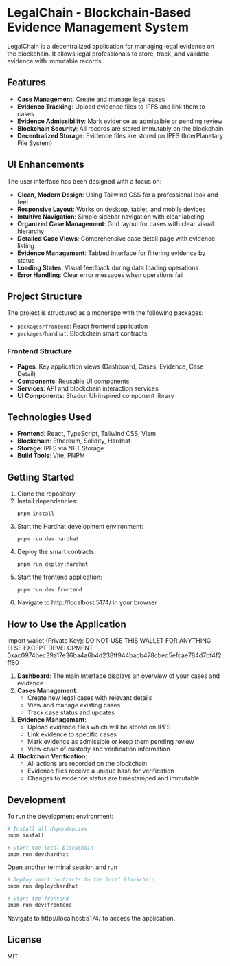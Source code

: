 # LegalChain - Blockchain-Based Evidence Management System

LegalChain is a decentralized application for managing legal evidence on the blockchain. It allows legal professionals to store, track, and validate evidence with immutable records.

## Features

- **Case Management**: Create and manage legal cases
- **Evidence Tracking**: Upload evidence files to IPFS and link them to cases
- **Evidence Admissibility**: Mark evidence as admissible or pending review
- **Blockchain Security**: All records are stored immutably on the blockchain
- **Decentralized Storage**: Evidence files are stored on IPFS (InterPlanetary File System)

## UI Enhancements

The user interface has been designed with a focus on:

- **Clean, Modern Design**: Using Tailwind CSS for a professional look and feel
- **Responsive Layout**: Works on desktop, tablet, and mobile devices
- **Intuitive Navigation**: Simple sidebar navigation with clear labeling
- **Organized Case Management**: Grid layout for cases with clear visual hierarchy
- **Detailed Case Views**: Comprehensive case detail page with evidence listing
- **Evidence Management**: Tabbed interface for filtering evidence by status
- **Loading States**: Visual feedback during data loading operations
- **Error Handling**: Clear error messages when operations fail

## Project Structure

The project is structured as a monorepo with the following packages:

- `packages/frontend`: React frontend application
- `packages/hardhat`: Blockchain smart contracts

### Frontend Structure

- **Pages**: Key application views (Dashboard, Cases, Evidence, Case Detail)
- **Components**: Reusable UI components 
- **Services**: API and blockchain interaction services
- **UI Components**: Shadcn UI-inspired component library

## Technologies Used

- **Frontend**: React, TypeScript, Tailwind CSS, Viem
- **Blockchain**: Ethereum, Solidity, Hardhat
- **Storage**: IPFS via NFT.Storage
- **Build Tools**: Vite, PNPM

## Getting Started

1. Clone the repository
2. Install dependencies:
   ```
   pnpm install
   ```
3. Start the Hardhat development environment:
   ```
   pnpm run dev:hardhat
   ```
4. Deploy the smart contracts:
   ```
   pnpm run deploy:hardhat
   ```
5. Start the frontend application:
   ```
   pnpm run dev:frontend
   ```
6. Navigate to http://localhost:5174/ in your browser

## How to Use the Application

Import wallet (Private Key):
DO NOT USE THIS WALLET FOR ANYTHING ELSE EXCEPT DEVELOPMENT
0xac0974bec39a17e36ba4a6b4d238ff944bacb478cbed5efcae784d7bf4f2ff80

1. **Dashboard**: The main interface displays an overview of your cases and evidence
2. **Cases Management**: 
   - Create new legal cases with relevant details
   - View and manage existing cases
   - Track case status and updates
3. **Evidence Management**:
   - Upload evidence files which will be stored on IPFS
   - Link evidence to specific cases
   - Mark evidence as admissible or keep them pending review
   - View chain of custody and verification information
4. **Blockchain Verification**:
   - All actions are recorded on the blockchain
   - Evidence files receive a unique hash for verification
   - Changes to evidence status are timestamped and immutable

## Development

To run the development environment:

```bash
# Install all dependencies
pnpm install

# Start the local blockchain
pnpm run dev:hardhat
```

Open another terminal session and run

```bash
# Deploy smart contracts to the local blockchain
pnpm run deploy:hardhat

# Start the frontend
pnpm run dev:frontend
```

Navigate to http://localhost:5174/ to access the application.

## License

MIT 